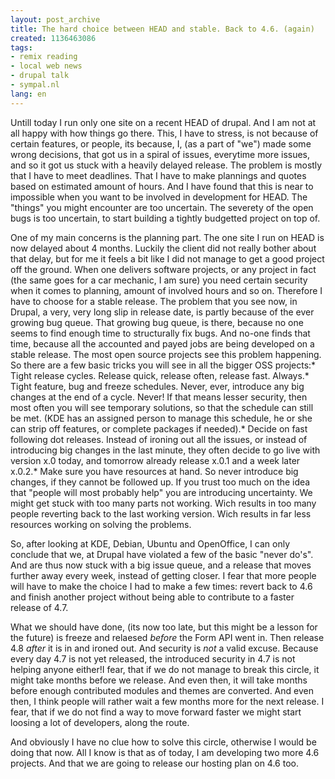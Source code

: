 ```yaml
---
layout: post_archive
title: The hard choice between HEAD and stable. Back to 4.6. (again)
created: 1136463086
tags:
- remix reading
- local web news
- drupal talk
- sympal.nl
lang: en
---
```

Untill today I run only one site on a recent HEAD of drupal. And I am not at all happy with how things go there. This, I have to stress, is not because of certain features, or people, its because, I, (as a part of "we") made some wrong decisions, that got us in a spiral of issues, everytime more issues, and so it got us stuck with a heavily delayed release. The problem is mostly that I have to meet deadlines. That I have to make plannings and quotes based on estimated amount of hours. And I have found that this is near to impossible when you want to be involved in development for HEAD. The "things" you might encounter are too uncertain. The severety of the open bugs is too uncertain, to start building a tightly budgetted project on top of.

One of my main concerns is the planning part. The one site I run on HEAD is now delayed about 4 months. Luckily the client did not really bother about that delay, but for me it feels a bit like I did not manage to get a good project off the ground. When one delivers software projects, or any project in fact (the same goes for a car mechanic, I am sure) you need certain security when it comes to planning, amount of involved hours and so on. Therefore I have to choose for a stable release. The problem that you see now, in Drupal, a very, very long slip in release date, is partly because of the ever growing bug queue. That growing bug queue, is there, because no one seems to find enough time to structurally fix bugs. And no-one finds that time, because all the accounted and payed jobs are being developed on a stable release. The most open source projects see this problem happening. So there are a few basic tricks you will see in all the bigger OSS projects:* Tight release cycles. Release quick, release often, release fast. Always.* Tight feature, bug and freeze schedules. Never, ever, introduce any big changes at the end of a cycle. Never! If that means lesser security, then most often you will see temporary solutions, so that the schedule can still be met. (KDE has an assigned person to manage this schedule, he or she can strip off features, or complete packages if needed).* Decide on fast following dot releases. Instead of ironing out all the issues, or instead of introducing big changes in the last minute, they often decide to go live with version x.0 today, and tomorrow already release x.0.1 and a week later x.0.2.* Make sure you have resources at hand. So never introduce big changes, if they cannot be followed up. If you trust too much on the idea that "people will most probably help" you are introducing uncertainty. We might get stuck with too many parts not working. Wich results in too many people reverting back to the last working version. Wich results in far less resources working on solving the problems.

So, after looking at KDE, Debian, Ubuntu and OpenOffice, I can only conclude that we, at Drupal have violated a few of the basic "never do's". And are thus now stuck with a big issue queue, and a release that moves further away every week, instead of getting closer. I fear that more people will have to make the choice I had to make a few times: revert back to 4.6 and finish another project without being able to contribute to a faster release of 4.7.

What we should have done, (its now too late, but this might be a lesson for the future) is freeze and relaesed *before* the Form API went in. Then release 4.8 *after* it is in and ironed out. And security is *not* a valid excuse. Because every day 4.7 is not yet released, the introduced security in 4.7 is not helping anyone either!I fear, that if we do not manage to break this circle, it might take months before we release. And even then, it will take months before enough contributed modules and themes are converted. And even then, I think people will rather wait a few months more for the next release. I fear, that if we do not find a way to move forward faster we might start loosing a lot of developers, along the route.

And obviously I have no clue how to solve this circle, otherwise I would be doing that now. All I know is that as of today, I am developing two more 4.6 projects. And that we are going to release our hosting plan on 4.6 too. 
